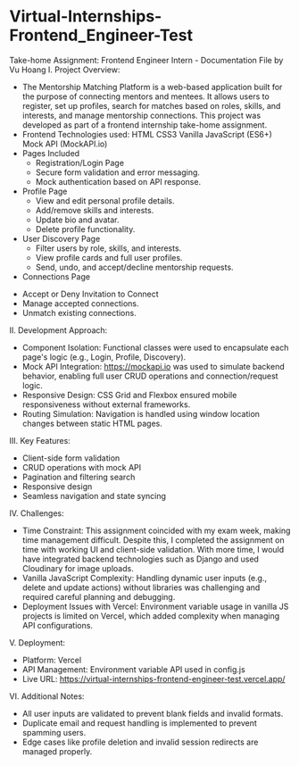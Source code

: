 # Virtual-Internships-Frontend_Engineer-Test
Take-home Assignment: Frontend Engineer Intern - Documentation File by Vu Hoang
I. Project Overview:
- The Mentorship Matching Platform is a web-based application built for the purpose of connecting mentors and mentees. It allows users to register, set up profiles, search for matches based on roles, skills, and interests, and manage mentorship connections. This project was developed as part of a frontend internship take-home assignment.
- Frontend Technologies used:
  HTML
  CSS3
  Vanilla JavaScript (ES6+)
  Mock API (MockAPI.io)
- Pages Included
  + Registration/Login Page
  + Secure form validation and error messaging.
  + Mock authentication based on API response.
- Profile Page
  + View and edit personal profile details.
  + Add/remove skills and interests.
  + Update bio and avatar.
  + Delete profile functionality.
- User Discovery Page
  + Filter users by role, skills, and interests.
  + View profile cards and full user profiles.
  + Send, undo, and accept/decline mentorship requests.
- Connections Page
+ Accept or Deny Invitation to Connect
+ Manage accepted connections.
+ Unmatch existing connections.

II. Development Approach:
- Component Isolation: Functional classes were used to encapsulate each page's logic (e.g., Login, Profile, Discovery).
- Mock API Integration: https://mockapi.io was used to simulate backend behavior, enabling full user CRUD operations and connection/request logic.
- Responsive Design: CSS Grid and Flexbox ensured mobile responsiveness without external frameworks.
- Routing Simulation: Navigation is handled using window location changes between static HTML pages.

III. Key Features:
- Client-side form validation
- CRUD operations with mock API
- Pagination and filtering search
- Responsive design
- Seamless navigation and state syncing

IV. Challenges:
- Time Constraint: This assignment coincided with my exam week, making time management difficult. Despite this, I completed the assignment on time with working UI and client-side validation. With more time, I would have integrated backend technologies such as Django and used Cloudinary for image uploads.
- Vanilla JavaScript Complexity: Handling dynamic user inputs (e.g., delete and update actions) without libraries was challenging and required careful planning and debugging.
- Deployment Issues with Vercel: Environment variable usage in vanilla JS projects is limited on Vercel, which added complexity when managing API configurations.

V. Deployment:
- Platform: Vercel
- API Management: Environment variable API used in config.js
- Live URL: https://virtual-internships-frontend-engineer-test.vercel.app/

VI. Additional Notes:
- All user inputs are validated to prevent blank fields and invalid formats.
- Duplicate email and request handling is implemented to prevent spamming users.
- Edge cases like profile deletion and invalid session redirects are managed properly.

